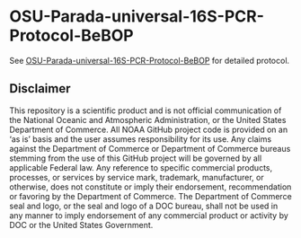 
# OSU-Parada-universal-16S-PCR-Protocol-BeBOP
See [OSU-Parada-universal-16S-PCR-Protocol-BeBOP](https://github.com/marinednadude/OSU-Machida-metazoan-18S-V8-PCR/blob/main/NOAA-PMEL-OME-OSU-Machida-Metazoan-18S-V8-PCR-Protocol-BeBOP.md) for detailed protocol.  

## Disclaimer
This repository is a scientific product and is not official communication of the National Oceanic and Atmospheric Administration, or the United States Department of Commerce. All NOAA GitHub project code is provided on an ‘as is’ basis and the user assumes responsibility for its use. Any claims against the Department of Commerce or Department of Commerce bureaus stemming from the use of this GitHub project will be governed by all applicable Federal law. Any reference to specific commercial products, processes, or services by service mark, trademark, manufacturer, or otherwise, does not constitute or imply their endorsement, recommendation or favoring by the Department of Commerce. The Department of Commerce seal and logo, or the seal and logo of a DOC bureau, shall not be used in any manner to imply endorsement of any commercial product or activity by DOC or the United States Government.

